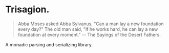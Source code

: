 # Trisagion.

> Abba Moses asked Abba Sylvanus, "Can a man lay a new foundation every day?" The old man said, "If he works hard, he can lay a new foundation at every moment."
> -- The Sayings of the Desert Fathers.

A monadic parsing and serializing library.
